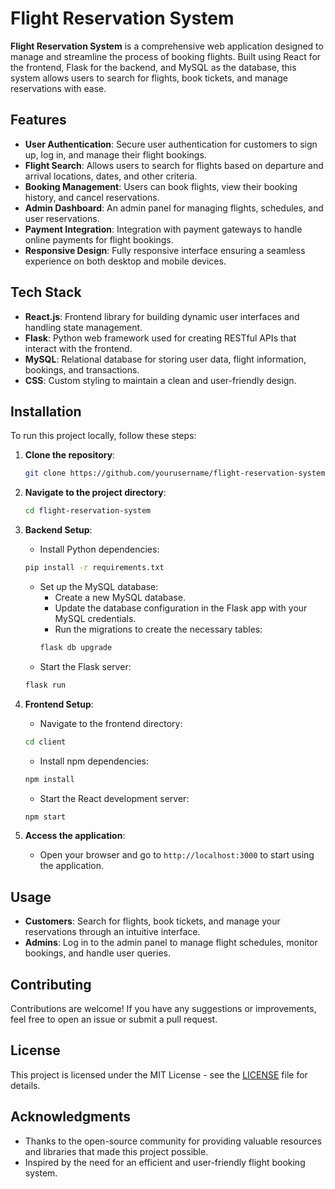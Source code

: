 

# Flight Reservation System

**Flight Reservation System** is a comprehensive web application designed to manage and streamline the process of booking flights. Built using React for the frontend, Flask for the backend, and MySQL as the database, this system allows users to search for flights, book tickets, and manage reservations with ease.

## Features

- **User Authentication**: Secure user authentication for customers to sign up, log in, and manage their flight bookings.
- **Flight Search**: Allows users to search for flights based on departure and arrival locations, dates, and other criteria.
- **Booking Management**: Users can book flights, view their booking history, and cancel reservations.
- **Admin Dashboard**: An admin panel for managing flights, schedules, and user reservations.
- **Payment Integration**: Integration with payment gateways to handle online payments for flight bookings.
- **Responsive Design**: Fully responsive interface ensuring a seamless experience on both desktop and mobile devices.

## Tech Stack

- **React.js**: Frontend library for building dynamic user interfaces and handling state management.
- **Flask**: Python web framework used for creating RESTful APIs that interact with the frontend.
- **MySQL**: Relational database for storing user data, flight information, bookings, and transactions.
- **CSS**: Custom styling to maintain a clean and user-friendly design.

## Installation

To run this project locally, follow these steps:

1. **Clone the repository**:
    ```bash
    git clone https://github.com/yourusername/flight-reservation-system.git
    ```
2. **Navigate to the project directory**:
    ```bash
    cd flight-reservation-system
    ```
3. **Backend Setup**:
    - Install Python dependencies:
    ```bash
    pip install -r requirements.txt
    ```
    - Set up the MySQL database:
      - Create a new MySQL database.
      - Update the database configuration in the Flask app with your MySQL credentials.
      - Run the migrations to create the necessary tables:
      ```bash
      flask db upgrade
      ```
    - Start the Flask server:
    ```bash
    flask run
    ```

4. **Frontend Setup**:
    - Navigate to the frontend directory:
    ```bash
    cd client
    ```
    - Install npm dependencies:
    ```bash
    npm install
    ```
    - Start the React development server:
    ```bash
    npm start
    ```

5. **Access the application**:
    - Open your browser and go to `http://localhost:3000` to start using the application.

## Usage

- **Customers**: Search for flights, book tickets, and manage your reservations through an intuitive interface.
- **Admins**: Log in to the admin panel to manage flight schedules, monitor bookings, and handle user queries.

## Contributing

Contributions are welcome! If you have any suggestions or improvements, feel free to open an issue or submit a pull request.

## License

This project is licensed under the MIT License - see the [LICENSE](LICENSE) file for details.

## Acknowledgments

- Thanks to the open-source community for providing valuable resources and libraries that made this project possible.
- Inspired by the need for an efficient and user-friendly flight booking system.
